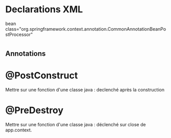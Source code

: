 # Declarations XML
bean class="org.springframework.context.annotation.CommonAnnotationBeanPostProcessor"

# 
## Annotations

# @PostConstruct
Mettre sur une fonction d'une classe java : declenché après la construction

# @PreDestroy
Mettre sur une fonction d'une classe java : déclenché sur close de app.context.
